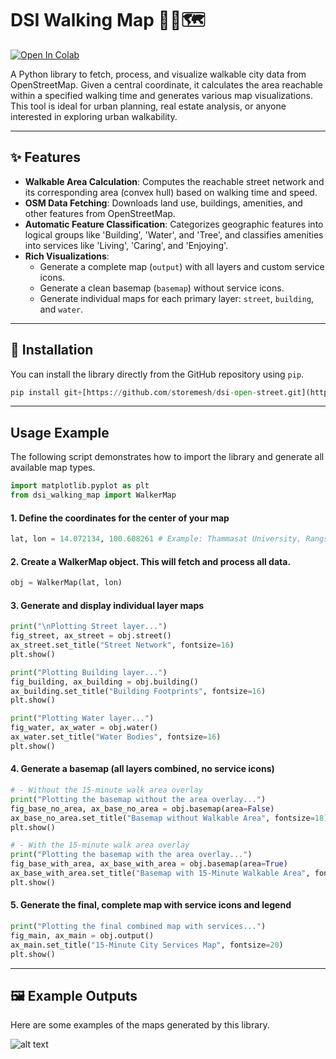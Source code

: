 # DSI Walking Map 🚶‍♀️🗺️

[![Open In Colab](https://colab.research.google.com/assets/colab-badge.svg)](https://colab.research.google.com/github/storemesh/dsi-open-street/blob/main/example/example_notebook.ipynb)

A Python library to fetch, process, and visualize walkable city data from OpenStreetMap. Given a central coordinate, it calculates the area reachable within a specified walking time and generates various map visualizations. This tool is ideal for urban planning, real estate analysis, or anyone interested in exploring urban walkability.

---
## ✨ Features

* **Walkable Area Calculation**: Computes the reachable street network and its corresponding area (convex hull) based on walking time and speed.
* **OSM Data Fetching**: Downloads land use, buildings, amenities, and other features from OpenStreetMap.
* **Automatic Feature Classification**: Categorizes geographic features into logical groups like 'Building', 'Water', and 'Tree', and classifies amenities into services like 'Living', 'Caring', and 'Enjoying'.
* **Rich Visualizations**:
    * Generate a complete map (`output`) with all layers and custom service icons.
    * Generate a clean basemap (`basemap`) without service icons.
    * Generate individual maps for each primary layer: `street`, `building`, and `water`.

---

## 🚀 Installation

You can install the library directly from the GitHub repository using `pip`.

```python
pip install git+[https://github.com/storemesh/dsi-open-street.git](https://github.com/storemesh/dsi-open-street.git)
```
---
## Usage Example
The following script demonstrates how to import the library and generate all available map types.

```python
import matplotlib.pyplot as plt
from dsi_walking_map import WalkerMap
```

#### 1. Define the coordinates for the center of your map
```python
lat, lon = 14.072134, 100.608261 # Example: Thammasat University, Rangsit Campus
```

#### 2. Create a WalkerMap object. This will fetch and process all data.
```python
obj = WalkerMap(lat, lon)
```

#### 3. Generate and display individual layer maps
```python
print("\nPlotting Street layer...")
fig_street, ax_street = obj.street()
ax_street.set_title("Street Network", fontsize=16)
plt.show()

print("Plotting Building layer...")
fig_building, ax_building = obj.building()
ax_building.set_title("Building Footprints", fontsize=16)
plt.show()

print("Plotting Water layer...")
fig_water, ax_water = obj.water()
ax_water.set_title("Water Bodies", fontsize=16)
plt.show()
```

#### 4. Generate a basemap (all layers combined, no service icons)
```python
# - Without the 15-minute walk area overlay
print("Plotting the basemap without the area overlay...")
fig_base_no_area, ax_base_no_area = obj.basemap(area=False)
ax_base_no_area.set_title("Basemap without Walkable Area", fontsize=18)
plt.show()

# - With the 15-minute walk area overlay
print("Plotting the basemap with the area overlay...")
fig_base_with_area, ax_base_with_area = obj.basemap(area=True)
ax_base_with_area.set_title("Basemap with 15-Minute Walkable Area", fontsize=18)
plt.show()
```

#### 5. Generate the final, complete map with service icons and legend
```python
print("Plotting the final combined map with services...")
fig_main, ax_main = obj.output()
ax_main.set_title("15-Minute City Services Map", fontsize=20)
plt.show()
```


---
## 🖼️ Example Outputs

Here are some examples of the maps generated by this library.

![alt text](image.png)
